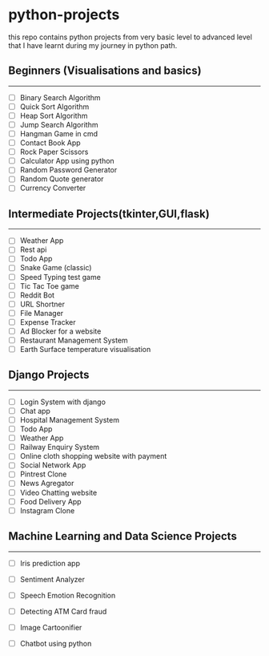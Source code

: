 # python-projects
this repo contains python projects from very basic level to advanced level that I have learnt during my journey in python path.

## Beginners (Visualisations and basics)
--------------------------------
* [ ] Binary Search Algorithm
* [ ] Quick Sort Algorithm
* [ ] Heap Sort Algorithm
* [ ] Jump Search Algorithm
* [ ] Hangman Game in cmd
* [ ] Contact Book App
* [ ] Rock Paper Scissors
* [ ] Calculator App using python
* [ ] Random Password Generator
* [ ] Random Quote generator
* [ ] Currency Converter

## Intermediate Projects(tkinter,GUI,flask)
--------------------------------------------
* [ ] Weather App 
* [ ] Rest api 
* [ ] Todo App
* [ ] Snake Game (classic)
* [ ] Speed Typing test game
* [ ] Tic Tac Toe game
* [ ] Reddit Bot
* [ ] URL Shortner
* [ ] File Manager
* [ ] Expense Tracker
* [ ] Ad Blocker for a website
* [ ] Restaurant Management System
* [ ] Earth Surface temperature visualisation

## Django Projects
----------------------
* [ ] Login System with django
* [ ] Chat app
* [ ] Hospital Management System
* [ ] Todo App 
* [ ] Weather App
* [ ] Railway Enquiry System
* [ ] Online cloth shopping website with payment
* [ ] Social Network App
* [ ] Pintrest Clone
* [ ] News Agregator
* [ ] Video Chatting website
* [ ] Food Delivery App
* [ ] Instagram Clone

## Machine Learning and Data Science Projects 
-----------------------------
* [ ] Iris prediction app
* [ ] Sentiment Analyzer
* [ ] Speech Emotion Recognition
* [ ] Detecting ATM Card fraud 
* [ ] Image Cartoonifier
* [ ] Chatbot using python

